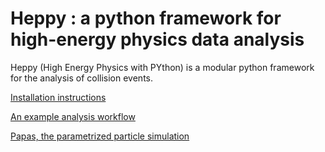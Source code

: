 Heppy : a python framework for high-energy physics data analysis
================================================================

Heppy (High Energy Physics with PYthon) is a modular python framework for the analysis of collision events. 

[Installation instructions](doc/INSTALL.md)

[An example analysis workflow](doc/example_analysis.md)

[Papas, the parametrized particle simulation](doc/papas.md)

